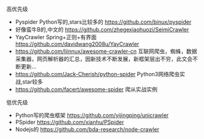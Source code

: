 高优先级
* Pyspider Python写的,stars比较多的
https://github.com/binux/pyspider
* 好像蛮牛B的,中文的
https://github.com/zhegexiaohuozi/SeimiCrawler
* YayCrawler Spring+正则+有界面
https://github.com/davidwang2008u/YayCrawler
* https://github.com/liinnux/awesome-crawler-cn
互联网爬虫，蜘蛛，数据采集器，网页解析器的汇总，因新技术不断发展，新框架层出不穷，此文会不断更新...
* https://github.com/Jack-Cherish/python-spider
Python3网络爬虫实战,star较多
* https://github.com/facert/awesome-spider
爬从实战实例


低优先级
* Python写的爬虫框架
https://github.com/yijingping/unicrawler
* PSpider
https://github.com/xianhu/PSpider
* Nodejs的
https://github.com/bda-research/node-crawler

